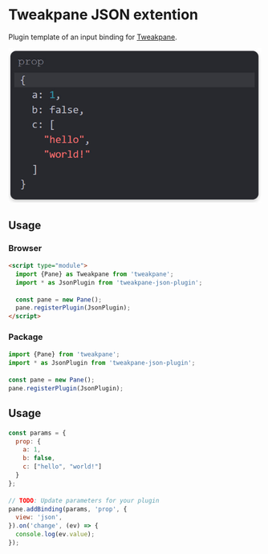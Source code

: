 # Tweakpane JSON extention
Plugin template of an input binding for [Tweakpane][tweakpane].

<img src="docs/example.jpg" />

## Usage


### Browser
```html
<script type="module">
  import {Pane} as Tweakpane from 'tweakpane';
  import * as JsonPlugin from 'tweakpane-json-plugin';

  const pane = new Pane();
  pane.registerPlugin(JsonPlugin);
</script>
```


### Package
```js
import {Pane} from 'tweakpane';
import * as JsonPlugin from 'tweakpane-json-plugin';

const pane = new Pane();
pane.registerPlugin(JsonPlugin);
```


## Usage
```js
const params = {
  prop: {
    a: 1,
    b: false, 
    c: ["hello", "world!"]
  }
};

// TODO: Update parameters for your plugin
pane.addBinding(params, 'prop', {
  view: 'json',
}).on('change', (ev) => {
  console.log(ev.value);
});
```


[tweakpane]: https://github.com/cocopon/tweakpane/
